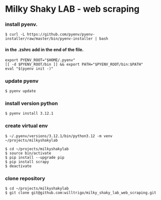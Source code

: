 # Milky Shaky LAB - web scraping

### install pyenv.
	$ curl -L https://github.com/pyenv/pyenv-installer/raw/master/bin/pyenv-installer | bash
#### in the .zshrc add in the end of the file.
	export PYENV_ROOT="$HOME/.pyenv"
	[[ -d $PYENV_ROOT/bin ]] && export PATH="$PYENV_ROOT/bin:$PATH"
	eval "$(pyenv init -)"
### update pyenv
	$ pyenv update
### install version python
	$ pyenv install 3.12.1
### create virtual env
	$ ~/.pyenv/versions/3.12.1/bin/python3.12 -m venv ~/projects/milkyshakylab

	$ cd ~/projects/milkyshakylab
	$ source bin/activate
	$ pip install --upgrade pip
	$ pip install scrapy
	$ deactivate
### clone repository
	$ cd ~/projects/milkyshakylab
	$ git clone git@github.com:willtrigo/milky_shaky_lab_web_scraping.git
